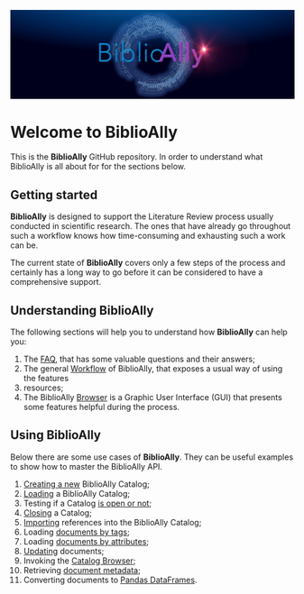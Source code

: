 ![BiblioAlly Banner](assets/images/BiblioAlly-banner.jpg)
# Welcome to BiblioAlly

This is the **BiblioAlly** GitHub repository. In order to understand what BiblioAlly is all about for for the sections below.

## Getting started

**BiblioAlly** is designed to support the Literature Review process usually conducted in scientific research. The ones that
have already go throughout such a workflow knows how time-consuming and exhausting such a work can be.

The current state of **BiblioAlly** covers only a few steps of the process and certainly has a long way to go before it
can be considered to have a comprehensive support.

## Understanding BiblioAlly

The following sections will help you to understand how **BiblioAlly** can help you:

1. The [FAQ](assets/pages/faq.md), that has some valuable questions and their answers;
2. The general [Workflow](assets/pages/workflow.md) of BiblioAlly, that exposes a usual way of using the features
3. resources;
4. The BiblioAlly [Browser](assets/pages/browser.md) is a Graphic User Interface (GUI) that presents some features 
helpful during the process.

## Using BiblioAlly

Below there are some use cases of **BiblioAlly**. They can be useful examples to show how to master the
BiblioAlly API.

1. [Creating a new](assets/pages/use_case-create_new_catalog.md) BiblioAlly Catalog; 
2. [Loading](assets/pages/use_case-create_new_catalog.md) a BiblioAlly Catalog;
3. Testing if a Catalog [is open or not](assets/pages/use_case-catalog_is_open.md);
4. [Closing](assets/pages/use_case-close.md) a Catalog;
5. [Importing](assets/pages/use_case-importing_referentes.md) references into the BiblioAlly Catalog;
6. Loading [documents by tags](assets/pages/use_case-loading_by_tags.md);
7. Loading [documents by attributes](assets/pages/use_case-loading_by_attributes.md);
8. [Updating](assets/pages/use_case-updating.md) documents;
9. Invoking the [Catalog Browser](assets/pages/use_case-invoking_browser.md);
10. Retrieving [document metadata](assets/pages/use_case-retrieving_metadata.md);
11. Converting documents to [Pandas DataFrames](assets/pages/use_case-converting_to_pandas.md).

